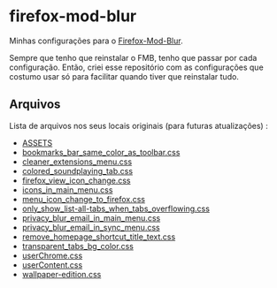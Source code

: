 # firefox-mod-blur

Minhas configurações para o [Firefox-Mod-Blur](https://github.com/datguypiko/Firefox-Mod-Blur).

Sempre que tenho que reinstalar o FMB, tenho que passar por cada configuração.
Então, criei esse repositório com as configurações que costumo usar só para facilitar quando tiver que reinstalar tudo.

## Arquivos

Lista de arquivos nos seus locais originais (para futuras atualizações) :
- [ASSETS](https://github.com/datguypiko/Firefox-Mod-Blur/tree/master/ASSETS)
- [bookmarks_bar_same_color_as_toolbar.css](https://github.com/datguypiko/Firefox-Mod-Blur/blob/master/EXTRA%20MODS/Bookmarks%20Bar%20Mods/Bookmarks%20bar%20same%20color%20as%20toolbar/bookmarks_bar_same_color_as_toolbar.css)
- [cleaner_extensions_menu.css](https://github.com/datguypiko/Firefox-Mod-Blur/blob/master/EXTRA%20MODS/Compact%20extensions%20menu/Style%202/cleaner_extensions_menu.css)
- [colored_soundplaying_tab.css](https://github.com/datguypiko/Firefox-Mod-Blur/blob/master/EXTRA%20MODS/Tabs%20Bar%20Mods/Colored%20sound%20playing%20tab/colored_soundplaying_tab.css)
- [firefox_view_icon_change.css](https://github.com/datguypiko/Firefox-Mod-Blur/blob/master/EXTRA%20MODS/Icon%20and%20Button%20Mods/Firefox%20view%20icon%20change/firefox_view_icon_change.css)
- [icons_in_main_menu.css](https://github.com/datguypiko/Firefox-Mod-Blur/blob/master/EXTRA%20MODS/Icon%20and%20Button%20Mods/Icons%20in%20main%20menu/icons_in_main_menu.css)
- [menu_icon_change_to_firefox.css](https://github.com/datguypiko/Firefox-Mod-Blur/blob/master/EXTRA%20MODS/Icon%20and%20Button%20Mods/Menu%20icon%20change/menu_icon_change_to_firefox.css)
- [only_show_list-all-tabs_when_tabs_overflowing.css](https://github.com/datguypiko/Firefox-Mod-Blur/blob/master/EXTRA%20MODS/Icon%20and%20Button%20Mods/Hide%20list-all-tabs%20button/only_show_list-all-tabs_when_tabs_overflowing.css)
- [privacy_blur_email_in_main_menu.css](https://github.com/datguypiko/Firefox-Mod-Blur/blob/master/EXTRA%20MODS/Privacy%20mods/Blur%20Username%20in%20main%20menu/privacy_blur_email_in_main_menu.css)
- [privacy_blur_email_in_sync_menu.css](https://github.com/datguypiko/Firefox-Mod-Blur/blob/master/EXTRA%20MODS/Privacy%20mods/Blur%20Username%20in%20Sync%20menu/privacy_blur_email_in_sync_menu.css)
- [remove_homepage_shortcut_title_text.css](https://github.com/datguypiko/Firefox-Mod-Blur/blob/master/EXTRA%20MODS/Homepage%20mods/Remove%20text%20from%20homepage%20shortcuts/remove_homepage_shortcut_title_text.css)
- [transparent_tabs_bg_color.css](https://github.com/datguypiko/Firefox-Mod-Blur/blob/master/EXTRA%20MODS/Tabs%20Bar%20Mods/Tabs%20-%20transparent%20background%20color/transparent_tabs_bg_color.css)
- [userChrome.css](https://github.com/datguypiko/Firefox-Mod-Blur/blob/master/userChrome.css)
- [userContent.css](https://github.com/datguypiko/Firefox-Mod-Blur/blob/master/userContent.css)
- [wallpaper-edition.css](https://github.com/datguypiko/Firefox-Mod-Blur/blob/master/EXTRA%20THEMES/Wallpaper%20Edition/Style%201/wallpaper-edition.css)
